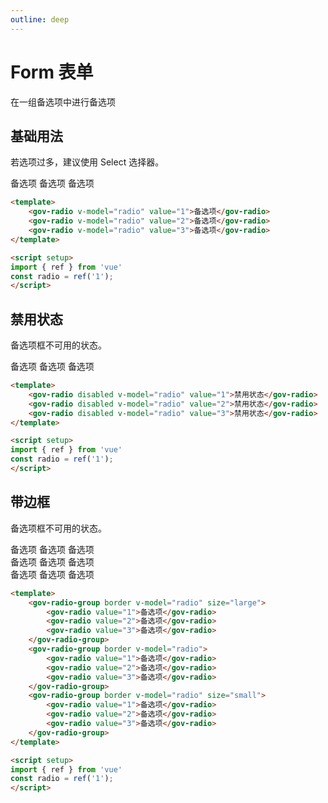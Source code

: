 ```yaml
---
outline: deep
---
```


# Form 表单

在一组备选项中进行备选项

<script setup>
import { ref } from 'vue'
const radio = ref('1');
</script>


## 基础用法

若选项过多，建议使用 Select 选择器。

<demo-container class="demo-gov-form">
	<gov-radio v-model="radio" value="1">备选项</gov-radio>
	<gov-radio v-model="radio" value="2">备选项</gov-radio>
	<gov-radio v-model="radio" value="3">备选项</gov-radio>
</demo-container>

```md
<template>
	<gov-radio v-model="radio" value="1">备选项</gov-radio>
	<gov-radio v-model="radio" value="2">备选项</gov-radio>
	<gov-radio v-model="radio" value="3">备选项</gov-radio>
</template>

<script setup>
import { ref } from 'vue'
const radio = ref('1');
</script>
```

## 禁用状态

备选项框不可用的状态。

<demo-container class="demo-gov-form">
	<gov-radio disabled v-model="radio" value="1">备选项</gov-radio>
	<gov-radio disabled v-model="radio" value="2">备选项</gov-radio>
	<gov-radio disabled v-model="radio" value="3">备选项</gov-radio>
</demo-container>

```md
<template>
	<gov-radio disabled v-model="radio" value="1">禁用状态</gov-radio>
	<gov-radio disabled v-model="radio" value="2">禁用状态</gov-radio>
	<gov-radio disabled v-model="radio" value="3">禁用状态</gov-radio>
</template>

<script setup>
import { ref } from 'vue'
const radio = ref('1');
</script>
```

## 带边框

备选项框不可用的状态。

<demo-container class="demo-gov-form">
	<gov-radio-group border v-model="radio" size="large">
		<gov-radio value="1">备选项</gov-radio>
		<gov-radio value="2">备选项</gov-radio>
		<gov-radio value="3">备选项</gov-radio>
	</gov-radio-group>
	<br/>
	<gov-radio-group border v-model="radio">
		<gov-radio value="1">备选项</gov-radio>
		<gov-radio value="2">备选项</gov-radio>
		<gov-radio value="3">备选项</gov-radio>
	</gov-radio-group>
	<br/>
	<gov-radio-group border v-model="radio" size="small">
		<gov-radio value="1">备选项</gov-radio>
		<gov-radio value="2">备选项</gov-radio>
		<gov-radio value="3">备选项</gov-radio>
	</gov-radio-group>
</demo-container>

```md
<template>
	<gov-radio-group border v-model="radio" size="large">
		<gov-radio value="1">备选项</gov-radio>
		<gov-radio value="2">备选项</gov-radio>
		<gov-radio value="3">备选项</gov-radio>
	</gov-radio-group>
	<gov-radio-group border v-model="radio">
		<gov-radio value="1">备选项</gov-radio>
		<gov-radio value="2">备选项</gov-radio>
		<gov-radio value="3">备选项</gov-radio>
	</gov-radio-group>
	<gov-radio-group border v-model="radio" size="small">
		<gov-radio value="1">备选项</gov-radio>
		<gov-radio value="2">备选项</gov-radio>
		<gov-radio value="3">备选项</gov-radio>
	</gov-radio-group>
</template>

<script setup>
import { ref } from 'vue'
const radio = ref('1');
</script>
```
